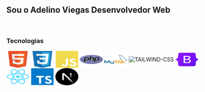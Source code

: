 <h2>Sou o Adelino Viegas Desenvolvedor Web</h2>

<div style="display: inline_block"><br>
  <h3>Tecnologias</h3>
  
  <img align="center" alt="HTML" height="45" width="60" src="https://raw.githubusercontent.com/devicons/devicon/master/icons/html5/html5-original.svg">
  <img align="center" alt="CSS" height="45" width="60" src="https://raw.githubusercontent.com/devicons/devicon/master/icons/css3/css3-original.svg">
  <img align="center" alt="JS" height="45" width="60" src="https://raw.githubusercontent.com/devicons/devicon/master/icons/javascript/javascript-plain.svg">
  <img align="center" alt="PHP" height="45" width="60" src="https://raw.githubusercontent.com/devicons/devicon/master/icons/php/php-original.svg">
  <img align="center" alt="MYSQL" height="45" width="60" src="https://github.com/devicons/devicon/blob/master/icons/mysql/mysql-original-wordmark.svg">
  <img align="center" alt="TAILWIND-CSS" height="45" width="60" src="https://upload.wikimedia.org/wikipedia/commons/d/d5/Tailwind_CSS_Logo.svg"/>
  <img align="center" alt="BOOTSTRAP" height="45" width="60" src="https://raw.githubusercontent.com/devicons/devicon/master/icons/bootstrap/bootstrap-original.svg">
  <img align="center" alt="REACT" height="45" width="60" src="https://raw.githubusercontent.com/devicons/devicon/master/icons/react/react-original.svg">
  <img align="center" alt="TYPESCRIPT" height="45" width="60" src="https://raw.githubusercontent.com/devicons/devicon/master/icons/typescript/typescript-original.svg">
  <img align="center" alt="NEXT" height="45" width="60" src="https://github.com/devicons/devicon/blob/master/icons/nextjs/nextjs-original.svg">

 
</div>
  

 

